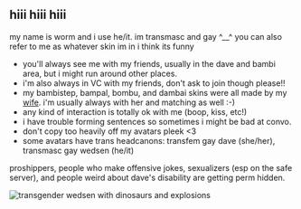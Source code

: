 ## hiii hiii hiii

my name is worm and i use he/it. im transmasc and gay ^__^ you can also refer to me as whatever skin im in i think its funny
- you'll always see me with my friends, usually in the dave and bambi area, but i might run around other places.
- i'm also always in VC with my friends, don't ask to join though please!!
- my bambistep, bampal, bombu, and dambai skins were all made by my [wife](https://github.com/fastfoodfight). i'm usually always with her and matching as well :-)
- any kind of interaction is totally ok with me (boop, kiss, etc!)
- i have trouble forming sentences so sometimes i might be bad at convo.
- don't copy too heavily off my avatars pleek <3 
- some avatars have trans headcanons: transfem gay dave (she/her), transmasc gay wedsen (he/it)

proshippers, people who make offensive jokes, sexualizers (esp on the safe server), and people weird about dave's disability are getting perm hidden. 

![transgender wedsen with dinosaurs and explosions](https://i.ibb.co/7rxSPYm/imgonline-com-ua-Compress-To-Size-3w6z-OBz-Icb-V9m-P.jpg)
